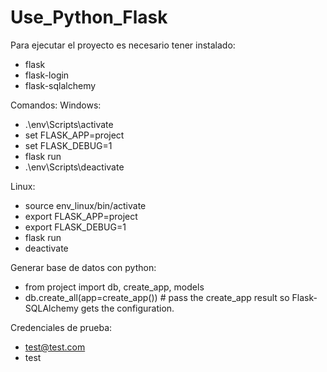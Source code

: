 # Use_Python_Flask

Para ejecutar el proyecto es necesario tener instalado:
- flask
- flask-login
- flask-sqlalchemy

Comandos:
Windows:
  - .\env\Scripts\activate
  - set FLASK_APP=project
  - set FLASK_DEBUG=1
  - flask run
  - .\env\Scripts\deactivate

Linux:
  - source env_linux/bin/activate
  - export FLASK_APP=project
  - export FLASK_DEBUG=1
  - flask run
  - deactivate

Generar base de datos con python:
- from project import db, create_app, models
- db.create_all(app=create_app()) # pass the create_app result so Flask-SQLAlchemy gets the configuration.

Credenciales de prueba:
  - test@test.com
  - test
